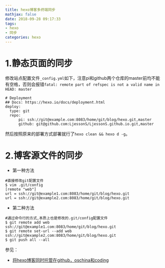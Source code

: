 ```yaml
---
title: hexo博客多终端同步
mathjax: false
date: 2018-09-28 09:17:33
tags:
- hexo
- 同步
categories: hexo
---
```


# 1.静态页面的同步

修改站点配置文件`_config.yml`如下，注意pi和github两个仓库的master前均不能有空格，否则会报错`fatal: remote part of refspec is not a valid name in HEAD: master`

```shell
# Deployment
## Docs: https://hexo.io/docs/deployment.html
deploy:
  type: git
  repo:
      pi: ssh://git@example.com:8083/home/git/blog/hexo.git,master
      github: git@github.com:LjessonS/LjessonS.github.io.git,master
```

然后按照原来的部署方式部署就行了`hexo clean && hexo d -g`。

# 2.博客源文件的同步

- 第一种方法

```shell
#直接修改git配置文件
$ vim .git/config
[remote "web"]
url = ssh://git@example1.com:8083/home/git/blog/hexo.git
url = ssh://git@example2.com:8083/home/git/blog/hexo.git
```

- 第二种方法

```shell
#通过命令行的方式,本质上也是修改的.git/config配置文件
$ git remote add web ssh://git@example1.com:8083/home/git/blog/hexo.git
$ git remote set-url --add web ssh://git@example2.com:8083/home/git/blog/hexo.git
$ git push all --all
```

参见：

- [将hexo博客同时托管在github，oschina和coding](https://www.jianshu.com/p/18ffe8148ef7)